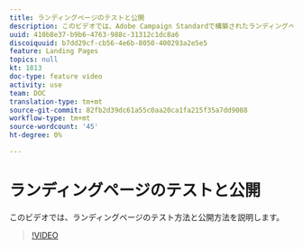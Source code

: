 ```yaml
---
title: ランディングページのテストと公開
description: このビデオでは、Adobe Campaign Standardで構築されたランディングページのテスト方法と、そのテスト方法を公開する方法を説明します。
uuid: 410b8e37-b9b6-4763-988c-31312c1dc8a6
discoiquuid: b7dd29cf-cb56-4e6b-8050-400293a2e5e5
feature: Landing Pages
topics: null
kt: 1813
doc-type: feature video
activity: use
team: DOC
translation-type: tm+mt
source-git-commit: 82fb2d39dc61a55c0aa20ca1fa215f35a7dd9088
workflow-type: tm+mt
source-wordcount: '45'
ht-degree: 0%

---
```



# ランディングページのテストと公開

このビデオでは、ランディングページのテスト方法と公開方法を説明します。

>[!VIDEO](https://video.tv.adobe.com/v/24092?quality=12)
